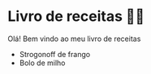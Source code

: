 # Livro de receitas :man_cook:

Olá! Bem vindo ao meu livro de receitas

- Strogonoff de frango
- Bolo de milho
